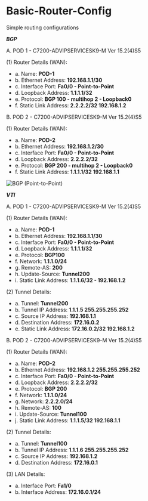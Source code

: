 # Basic-Router-Config
Simple routing configurations

***BGP*** 

A. POD 1 - C7200-ADVIPSERVICESK9-M Ver 15.2(4)S5

(1) Router Details (WAN):
* a. Name: **POD-1**
* b. Ethernet Address: **192.168.1.1/30**
* c. Interface Port: **Fa0/0 - Point-to-Point**
* d. Loopback Address: **1.1.1.1/32**
* e. Protocol: **BGP 100 - multihop 2 - Loopback0**
* f. Static Link Address: **2.2.2.2/32 192.168.1.2**

B. POD 2 - C7200-ADVIPSERVICESK9-M Ver 15.2(4)S5

(1) Router Details (WAN):
* a. Name: **POD-2**
* b. Ethernet Address: **192.168.1.2/30**
* c. Interface Port: **Fa0/0 - Point-to-Point**
* d. Loopback Address: **2.2.2.2/32**
* e. Protocol: **BGP 200 - multihop 2 - Loopback0**
* f. Static Link Address: **1.1.1.1/32 192.168.1.1**

![BGP (Point-to-Point)](https://user-images.githubusercontent.com/51066040/58451474-f50dbe80-8156-11e9-908f-2cfb7ec36535.png)

***VTI***

A. POD 1 - C7200-ADVIPSERVICESK9-M Ver 15.2(4)S5

(1) Router Details (WAN):
* a. Name: **POD-1**
* b. Ethernet Address: **192.168.1.1/30**
* c. Interface Port: **Fa0/0 - Point-to-Point**
* d. Loopback Address: **1.1.1.1/32**
* e. Protocol: **BGP100**
* f. Network: **1.1.1.0/24**
* g. Remote-AS: **200**
* h. Update-Source: **Tunnel200**
* i. Static Link Address: **1.1.1.6/32 - 192.168.1.2**

(2) Tunnel Details:
* a. Tunnel: **Tunnel200**
* b. Tunnel IP Address: **1.1.1.5 255.255.255.252**
* c. Source IP Address: **192.168.1.1**
* d. Destination Address: **172.16.0.2**
* e. Static Link Address: **172.16.0.2/32 192.168.1.2**

B. POD 2 - C7200-ADVIPSERVICESK9-M Ver 15.2(4)S5

(1) Router Details (WAN):
* a. Name: **POD-2**
* b. Ethernet Address: **192.168.1.2 255.255.255.252**
* c. Interface Port: **Fa0/0 - Point-to-Point**
* d. Loopback Address: **2.2.2.2/32**
* e. Protocol: **BGP 200**
* f. Network: **1.1.1.0/24**
* g. Network: **2.2.2.0/24**
* h. Remote-AS: **100**
* i. Update-Source: **Tunnel100**
* j. Static Link Address: **1.1.1.5/32 192.168.1.1**

(2) Tunnel Details:
* a. Tunnel: **Tunnel100**
* b. Tunnel IP Address: **1.1.1.6 255.255.255.252**
* c. Source IP Address: **192.168.1.2**
* d. Destination Address: **172.16.0.1**

(3) LAN Details:
* a. Interface Port: **Fa1/0**
* b. Interface Address: **172.16.0.1/24**

